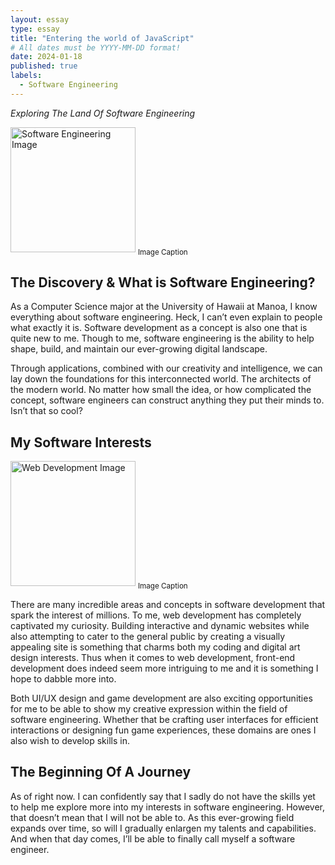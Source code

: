```yaml
---
layout: essay
type: essay
title: "Entering the world of JavaScript"
# All dates must be YYYY-MM-DD format!
date: 2024-01-18
published: true
labels:
  - Software Engineering
---
```


*Exploring The Land Of Software Engineering*

<img width="200px"
    class="rounded float-start pe-4"
    src="https://www.clarkson.edu/sites/default/files/2023-06/Software-Engineering-Hero-1600x900.jpg" alt="Software Engineering Image">
<sub>Image Caption</sub>

## The Discovery & What is Software Engineering?

As a Computer Science major at the University of Hawaii at Manoa, I know everything about software engineering. Heck, I can’t even explain to people what exactly it is. Software development as a concept is also one that is quite new to me. Though to me, software engineering is the ability to help shape, build, and maintain our ever-growing digital landscape. 

Through applications, combined with our creativity and intelligence, we can lay down the foundations for this interconnected world. The architects of the modern world. No matter how small the idea, or how complicated the concept, software engineers can construct anything they put their minds to. Isn’t that so cool? 

## My Software Interests

<img width="200px"
    class="rounded float-start pe-4"
    src="https://www.google.com/url?sa=i&url=https%3A%2F%2Fwww.elegantthemes.com%2Fblog%2Ftips-tricks%2Flearn-web-development-online&psig=AOvVaw0VoGReCtXYNrwgcpo22XoZ&ust=1705729579417000&source=images&cd=vfe&opi=89978449&ved=0CBEQjRxqFwoTCLCR4v_f6IMDFQAAAAAdAAAAABAD" alt="Web Development Image">
<sub>Image Caption</sub>

There are many incredible areas and concepts in software development that spark the interest of millions. To me, web development has completely captivated my curiosity. Building interactive and dynamic websites while also attempting to cater to the general public by creating a visually appealing site is something that charms both my coding and digital art design interests. Thus when it comes to web development, front-end development does indeed seem more intriguing to me and it is something I hope to dabble more into.

Both UI/UX design and game development are also exciting opportunities for me to be able to show my creative expression within the field of software engineering. Whether that be crafting user interfaces for efficient interactions or designing fun game experiences, these domains are ones I also wish to develop skills in.

## The Beginning Of A Journey

As of right now. I can confidently say that I sadly do not have the skills yet to help me explore more into my interests in software engineering. However, that doesn’t mean that I will not be able to. As this ever-growing field expands over time, so will I gradually enlargen my talents and capabilities. And when that day comes, I’ll be able to finally call myself a software engineer.




